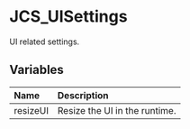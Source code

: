 # JCS_UISettings

UI related settings.

## Variables

| Name     | Description                   |
|:---------|:------------------------------|
| resizeUI | Resize the UI in the runtime. |
